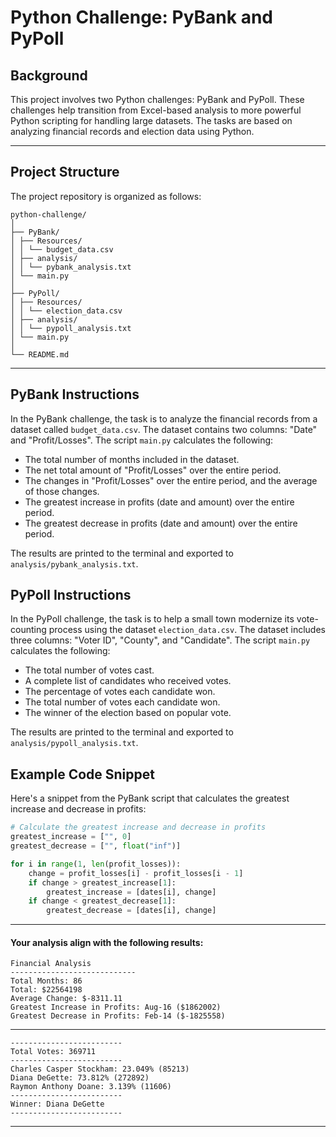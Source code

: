 # Python Challenge: PyBank and PyPoll

## Background
This project involves two Python challenges: PyBank and PyPoll. These challenges help transition from Excel-based analysis to more powerful Python scripting for handling large datasets. The tasks are based on analyzing financial records and election data using Python.

***

## Project Structure
The project repository is organized as follows:

```
python-challenge/
│
├── PyBank/
│ ├── Resources/
│ │ └── budget_data.csv
│ ├── analysis/
│ │ └── pybank_analysis.txt
│ └── main.py
│
├── PyPoll/
│ ├── Resources/
│ │ └── election_data.csv
│ ├── analysis/
│ │ └── pypoll_analysis.txt
│ └── main.py
│
└── README.md
```
***


## PyBank Instructions
In the PyBank challenge, the task is to analyze the financial records from a dataset called `budget_data.csv`. The dataset contains two columns: "Date" and "Profit/Losses". The script `main.py` calculates the following:

- The total number of months included in the dataset.
- The net total amount of "Profit/Losses" over the entire period.
- The changes in "Profit/Losses" over the entire period, and the average of those changes.
- The greatest increase in profits (date and amount) over the entire period.
- The greatest decrease in profits (date and amount) over the entire period.

The results are printed to the terminal and exported to `analysis/pybank_analysis.txt`.

## PyPoll Instructions
In the PyPoll challenge, the task is to help a small town modernize its vote-counting process using the dataset `election_data.csv`. The dataset includes three columns: "Voter ID", "County", and "Candidate". The script `main.py` calculates the following:

- The total number of votes cast.
- A complete list of candidates who received votes.
- The percentage of votes each candidate won.
- The total number of votes each candidate won.
- The winner of the election based on popular vote.

The results are printed to the terminal and exported to `analysis/pypoll_analysis.txt`.

## Example Code Snippet
Here's a snippet from the PyBank script that calculates the greatest increase and decrease in profits:

```python
# Calculate the greatest increase and decrease in profits
greatest_increase = ["", 0]
greatest_decrease = ["", float("inf")]

for i in range(1, len(profit_losses)):
    change = profit_losses[i] - profit_losses[i - 1]
    if change > greatest_increase[1]:
        greatest_increase = [dates[i], change]
    if change < greatest_decrease[1]:
        greatest_decrease = [dates[i], change]
```

***

#### Your analysis align with the following results:

```
Financial Analysis
----------------------------
Total Months: 86
Total: $22564198
Average Change: $-8311.11
Greatest Increase in Profits: Aug-16 ($1862002)
Greatest Decrease in Profits: Feb-14 ($-1825558)
```

***

```Election Results
-------------------------
Total Votes: 369711
-------------------------
Charles Casper Stockham: 23.049% (85213)
Diana DeGette: 73.812% (272892)
Raymon Anthony Doane: 3.139% (11606)
-------------------------
Winner: Diana DeGette
-------------------------
```

***
